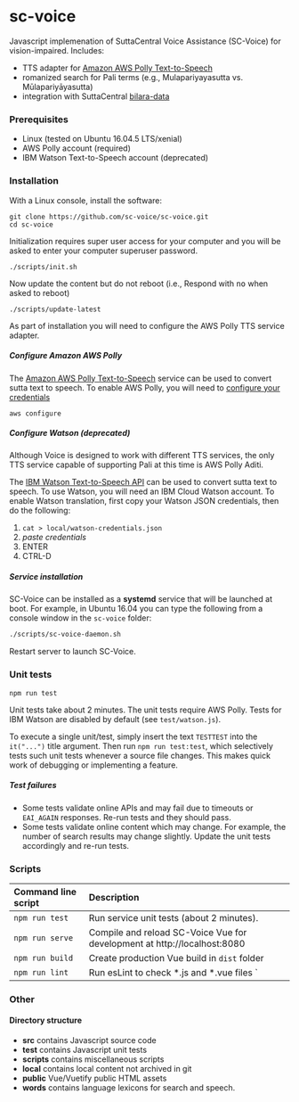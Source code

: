 # sc-voice

Javascript implemenation of SuttaCentral Voice Assistance (SC-Voice) for vision-impaired. Includes:

* TTS adapter for [Amazon AWS Polly Text-to-Speech](https://aws.amazon.com/polly/) 
* romanized search for Pali terms (e.g., Mulapariyayasutta vs. Mūlapariyāyasutta)
* integration with SuttaCentral [bilara-data](https://github.com/suttacentral/bilara-data)

### Prerequisites

* Linux (tested on Ubuntu 16.04.5 LTS/xenial)
* AWS Polly account (required)
* IBM Watson Text-to-Speech account (deprecated)

### Installation
With a Linux console, install the software:

```
git clone https://github.com/sc-voice/sc-voice.git
cd sc-voice
```

Initialization requires super user access for your computer and you will
be asked to enter your computer superuser password.
```
./scripts/init.sh
```

Now update the content but do not reboot (i.e., Respond with <kbd>no</kbd> when asked to reboot)
```
./scripts/update-latest
```
As part of installation you will need to configure the AWS Polly TTS service adapter.

##### Configure Amazon AWS Polly 
The [Amazon AWS Polly Text-to-Speech](https://aws.amazon.com/polly/) service can be used to convert sutta text to speech.
To enable AWS Polly, you will need to [configure your credentials](https://docs.aws.amazon.com/sdk-for-javascript/v2/developer-guide/getting-started-nodejs.html#getting-started-nodejs-credentials)

```
aws configure
```

##### Configure Watson (deprecated)
Although Voice is designed to work with different TTS services, the only TTS service
capable of supporting Pali at this time is AWS Polly Aditi.

The [IBM Watson Text-to-Speech API](https://www.ibm.com/watson/services/text-to-speech/)
can be used to convert sutta text to speech. To use Watson, you will need an IBM Cloud Watson account.
To enable Watson translation, first copy your Watson JSON credentials, then
do the following:

1. `cat > local/watson-credentials.json`
1. _paste credentials_
1. ENTER
1. CTRL-D

##### Service installation
SC-Voice can be installed as a **systemd** service that will be launched at boot. For example, in Ubuntu 16.04 you can type the following from a console window in the `sc-voice` folder:

```bash
./scripts/sc-voice-daemon.sh
```

Restart server to launch SC-Voice.

### Unit tests
```
npm run test
```
Unit tests take about 2 minutes.
The unit tests require AWS Polly. 
Tests for IBM Watson are disabled by default (see `test/watson.js`). 

To execute a single unit/test, simply insert the text `TESTTEST`
into the `it("...")` title argument. Then run `npm run test:test`, 
which selectively tests such unit tests whenever a source file changes. 
This makes quick work of debugging or implementing a feature.

##### Test failures
* Some tests validate online APIs and may fail due to timeouts 
or `EAI_AGAIN` responses. Re-run tests and they should pass.
* Some tests validate online content which may change. For example, the number of search results may change slightly. Update the unit tests accordingly and re-run tests.

### Scripts

 | Command line script | Description |
 | :----- | :---------- |
 | `npm run test`  | Run service unit tests (about 2 minutes). |
 | `npm run serve` | Compile and reload SC-Voice Vue for development at http://localhost:8080 |
 | `npm run build` | Create production Vue build in `dist` folder |
 | `npm run lint`  | Run esLint to check *.js and *.vue files `|


### Other
#### Directory structure

* **src** contains Javascript source code
* **test** contains Javascript unit tests
* **scripts** contains miscellaneous scripts
* **local** contains local content not archived in git
* **public** Vue/Vuetify public HTML assets
* **words** contains language lexicons for search and speech.

